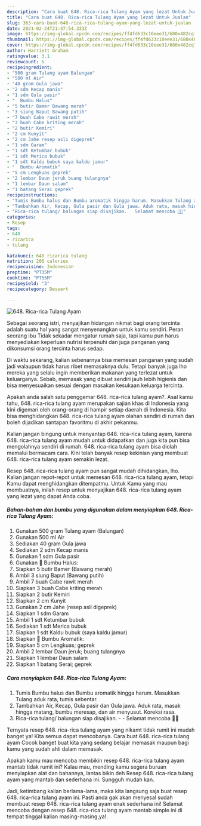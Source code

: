 ```yaml
---
description: "Cara buat 648. Rica-rica Tulang Ayam yang lezat Untuk Jualan"
title: "Cara buat 648. Rica-rica Tulang Ayam yang lezat Untuk Jualan"
slug: 363-cara-buat-648-rica-rica-tulang-ayam-yang-lezat-untuk-jualan
date: 2021-02-24T21:47:54.333Z
image: https://img-global.cpcdn.com/recipes/ff4fd633c10eee31/680x482cq70/648-rica-rica-tulang-ayam-foto-resep-utama.jpg
thumbnail: https://img-global.cpcdn.com/recipes/ff4fd633c10eee31/680x482cq70/648-rica-rica-tulang-ayam-foto-resep-utama.jpg
cover: https://img-global.cpcdn.com/recipes/ff4fd633c10eee31/680x482cq70/648-rica-rica-tulang-ayam-foto-resep-utama.jpg
author: Harriett Graham
ratingvalue: 3.1
reviewcount: 6
recipeingredient:
- "500 gram Tulang ayam Balungan"
- "500 ml Air"
- "40 gram Gula jawa"
- "2 sdm Kecap manis"
- "1 sdm Gula pasir"
- "  Bumbu Halus"
- "5 butir Bamer Bawang merah"
- "3 siung Baput Bawang putih"
- "7 buah Cabe rawit merah"
- "3 buah Cabe kriting merah"
- "2 butir Kemiri"
- "2 cm Kunyit"
- "2 cm Jahe resep asli digeprek"
- "1 sdm Garam"
- "1 sdt Ketumbar bubuk"
- "1 sdt Merica bubuk"
- "1 sdt Kaldu bubuk saya kaldu jamur"
- "  Bumbu Aromatik"
- "5 cm Lengkuas geprek"
- "2 lembar Daun jeruk buang tulangnya"
- "1 lembar Daun salam"
- "1 batang Serai geprek"
recipeinstructions:
- "Tumis Bumbu halus dan Bumbu aromatik hingga harum. Masukkan Tulang aduk rata, tumis sebentar."
- "Tambahkan Air, Kecap, Gula pasir dan Gula jawa. Aduk rata, masak hingga matang, bumbu meresap, dan air menyusut. Koreksi rasa."
- "Rica-rica tulang/ balungan siap disajikan.   Selamat mencoba 🙏😊"
categories:
- Resep
tags:
- 648
- ricarica
- tulang

katakunci: 648 ricarica tulang 
nutrition: 206 calories
recipecuisine: Indonesian
preptime: "PT35M"
cooktime: "PT55M"
recipeyield: "3"
recipecategory: Dessert

---
```



![648. Rica-rica Tulang Ayam](https://img-global.cpcdn.com/recipes/ff4fd633c10eee31/680x482cq70/648-rica-rica-tulang-ayam-foto-resep-utama.jpg)

Sebagai seorang istri, menyajikan hidangan nikmat bagi orang tercinta adalah suatu hal yang sangat menyenangkan untuk kamu sendiri. Peran seorang ibu Tidak sekadar mengatur rumah saja, tapi kamu pun harus menyediakan keperluan nutrisi terpenuhi dan juga panganan yang dikonsumsi orang tercinta harus sedap.

Di waktu  sekarang, kalian sebenarnya bisa memesan panganan yang sudah jadi walaupun tidak harus ribet memasaknya dulu. Tetapi banyak juga lho mereka yang selalu ingin memberikan makanan yang terlezat untuk keluarganya. Sebab, memasak yang dibuat sendiri jauh lebih higienis dan bisa menyesuaikan sesuai dengan masakan kesukaan keluarga tercinta. 



Apakah anda salah satu penggemar 648. rica-rica tulang ayam?. Asal kamu tahu, 648. rica-rica tulang ayam merupakan sajian khas di Indonesia yang kini digemari oleh orang-orang di hampir setiap daerah di Indonesia. Kita bisa menghidangkan 648. rica-rica tulang ayam olahan sendiri di rumah dan boleh dijadikan santapan favoritmu di akhir pekanmu.

Kalian jangan bingung untuk menyantap 648. rica-rica tulang ayam, karena 648. rica-rica tulang ayam mudah untuk didapatkan dan juga kita pun bisa mengolahnya sendiri di rumah. 648. rica-rica tulang ayam bisa diolah memalui bermacam cara. Kini telah banyak resep kekinian yang membuat 648. rica-rica tulang ayam semakin lezat.

Resep 648. rica-rica tulang ayam pun sangat mudah dihidangkan, lho. Kalian jangan repot-repot untuk memesan 648. rica-rica tulang ayam, tetapi Kamu dapat menghidangkan ditempatmu. Untuk Kamu yang mau membuatnya, inilah resep untuk menyajikan 648. rica-rica tulang ayam yang lezat yang dapat Anda coba.

<!--inarticleads1-->

##### Bahan-bahan dan bumbu yang digunakan dalam menyiapkan 648. Rica-rica Tulang Ayam:

1. Gunakan 500 gram Tulang ayam (Balungan)
1. Gunakan 500 ml Air
1. Sediakan 40 gram Gula jawa
1. Sediakan 2 sdm Kecap manis
1. Gunakan 1 sdm Gula pasir
1. Gunakan  📌 Bumbu Halus:
1. Siapkan 5 butir Bamer (Bawang merah)
1. Ambil 3 siung Baput (Bawang putih)
1. Ambil 7 buah Cabe rawit merah
1. Siapkan 3 buah Cabe kriting merah
1. Siapkan 2 butir Kemiri
1. Siapkan 2 cm Kunyit
1. Gunakan 2 cm Jahe (resep asli digeprek)
1. Siapkan 1 sdm Garam
1. Ambil 1 sdt Ketumbar bubuk
1. Sediakan 1 sdt Merica bubuk
1. Siapkan 1 sdt Kaldu bubuk (saya kaldu jamur)
1. Siapkan  📌 Bumbu Aromatik:
1. Siapkan 5 cm Lengkuas; geprek
1. Ambil 2 lembar Daun jeruk; buang tulangnya
1. Siapkan 1 lembar Daun salam
1. Siapkan 1 batang Serai; geprek




<!--inarticleads2-->

##### Cara menyiapkan 648. Rica-rica Tulang Ayam:

1. Tumis Bumbu halus dan Bumbu aromatik hingga harum. Masukkan Tulang aduk rata, tumis sebentar.
1. Tambahkan Air, Kecap, Gula pasir dan Gula jawa. Aduk rata, masak hingga matang, bumbu meresap, dan air menyusut. Koreksi rasa.
1. Rica-rica tulang/ balungan siap disajikan.  -  - Selamat mencoba 🙏😊




Ternyata resep 648. rica-rica tulang ayam yang nikamt tidak rumit ini mudah banget ya! Kita semua dapat mencobanya. Cara buat 648. rica-rica tulang ayam Cocok banget buat kita yang sedang belajar memasak maupun bagi kamu yang sudah ahli dalam memasak.

Apakah kamu mau mencoba membikin resep 648. rica-rica tulang ayam mantab tidak rumit ini? Kalau mau, mending kamu segera buruan menyiapkan alat dan bahannya, lantas bikin deh Resep 648. rica-rica tulang ayam yang mantab dan sederhana ini. Sungguh mudah kan. 

Jadi, ketimbang kalian berlama-lama, maka kita langsung saja buat resep 648. rica-rica tulang ayam ini. Pasti anda gak akan menyesal sudah membuat resep 648. rica-rica tulang ayam enak sederhana ini! Selamat mencoba dengan resep 648. rica-rica tulang ayam mantab simple ini di tempat tinggal kalian masing-masing,ya!.

